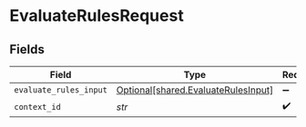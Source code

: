# EvaluateRulesRequest


## Fields

| Field                                                                            | Type                                                                             | Required                                                                         | Description                                                                      |
| -------------------------------------------------------------------------------- | -------------------------------------------------------------------------------- | -------------------------------------------------------------------------------- | -------------------------------------------------------------------------------- |
| `evaluate_rules_input`                                                           | [Optional[shared.EvaluateRulesInput]](../../models/shared/evaluaterulesinput.md) | :heavy_minus_sign:                                                               | N/A                                                                              |
| `context_id`                                                                     | *str*                                                                            | :heavy_check_mark:                                                               | N/A                                                                              |